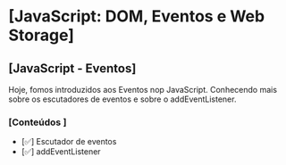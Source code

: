 # [JavaScript: DOM, Eventos e Web Storage]

## [JavaScript - Eventos]

Hoje, fomos introduzidos aos Eventos nop JavaScript. Conhecendo mais sobre os escutadores de eventos e sobre o addEventListener.

### [Conteúdos ]

- [:white_check_mark:] Escutador de eventos
- [:white_check_mark:] addEventListener

